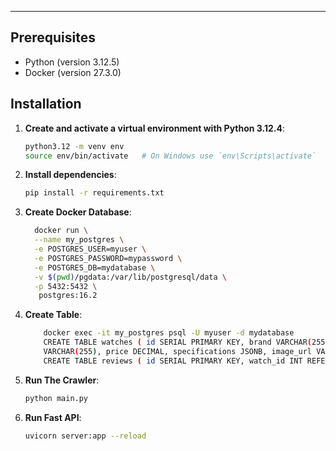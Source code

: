 ---

## Prerequisites

- Python (version 3.12.5)
- Docker (version 27.3.0)


## Installation

1. **Create and activate a virtual environment with Python 3.12.4**:
    ```bash
    python3.12 -m venv env
    source env/bin/activate   # On Windows use `env\Scripts\activate`
    ```

2. **Install dependencies**:
    ```bash
    pip install -r requirements.txt
    ```

3. **Create Docker  Database**:
    ```bash
      docker run \
      --name my_postgres \
      -e POSTGRES_USER=myuser \
      -e POSTGRES_PASSWORD=mypassword \
      -e POSTGRES_DB=mydatabase \
      -v $(pwd)/pgdata:/var/lib/postgresql/data \
      -p 5432:5432 \
       postgres:16.2
    ```



5. **Create Table**:

    ```bash
        docker exec -it my_postgres psql -U myuser -d mydatabase
        CREATE TABLE watches ( id SERIAL PRIMARY KEY, brand VARCHAR(255), model           
        VARCHAR(255), price DECIMAL, specifications JSONB, image_url VARCHAR(255),category VARCHAR(255) ); 
        CREATE TABLE reviews ( id SERIAL PRIMARY KEY, watch_id INT REFERENCES watches(id), rating DECIMAL, review_text TEXT, reviewer_name VARCHAR(255), review_date DATE );
    ```

6. **Run The Crawler**:
    ```bash
    python main.py
    ```

7. **Run Fast API**:
    ```bash
    uvicorn server:app --reload
    ```



